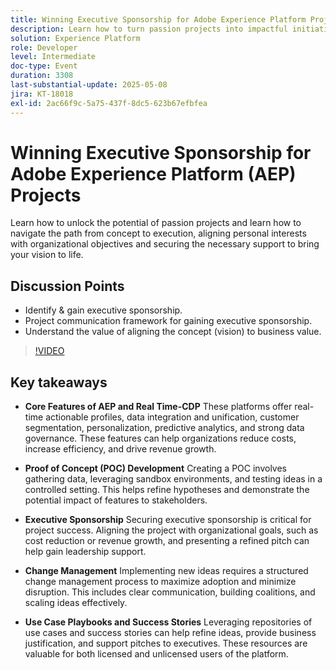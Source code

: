 ```yaml
---
title: Winning Executive Sponsorship for Adobe Experience Platform Projects
description: Learn how to turn passion projects into impactful initiatives by aligning vision with business goals, gaining executive buy-in, and using AEP/RT-CDP to drive value.
solution: Experience Platform
role: Developer
level: Intermediate
doc-type: Event
duration: 3308
last-substantial-update: 2025-05-08
jira: KT-18018
exl-id: 2ac66f9c-5a75-437f-8dc5-623b67efbfea
---
```

# Winning Executive Sponsorship for Adobe Experience Platform (AEP) Projects

Learn how to unlock the potential of passion projects and learn how to navigate the path from concept to execution, aligning personal interests with organizational objectives and securing the necessary support to bring your vision to life.

## Discussion Points

* Identify & gain executive sponsorship.
* Project communication framework for gaining executive sponsorship.
* Understand the value of aligning the concept (vision) to business value.

>[!VIDEO](https://video.tv.adobe.com/v/3458041/?learn=on&enablevpops)

## Key takeaways

* **Core Features of AEP and Real Time-CDP** These platforms offer real-time actionable profiles, data integration and unification, customer segmentation, personalization, predictive analytics, and strong data governance. These features can help organizations reduce costs, increase efficiency, and drive revenue growth.

* **Proof of Concept (POC) Development** Creating a POC involves gathering data, leveraging sandbox environments, and testing ideas in a controlled setting. This helps refine hypotheses and demonstrate the potential impact of features to stakeholders. 

* **Executive Sponsorship** Securing executive sponsorship is critical for project success.  Aligning the project with organizational goals, such as cost reduction or revenue growth, and presenting a refined pitch can help gain leadership support.

* **Change Management** Implementing new ideas requires a structured change management process to maximize adoption and minimize disruption.  This includes clear communication, building coalitions, and scaling ideas effectively.

* **Use Case Playbooks and Success Stories** Leveraging repositories of use cases and success stories can help refine ideas, provide business justification, and support pitches to executives.  These resources are valuable for both licensed and unlicensed users of the platform.
